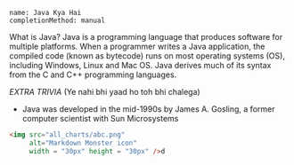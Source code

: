 ```ngMeta
name: Java Kya Hai
completionMethod: manual
```

What is Java?
Java is a programming language that produces software for multiple platforms. When a programmer writes a Java application, the compiled code (known as bytecode) runs on most operating systems (OS), including Windows, Linux and Mac OS. Java derives much of its syntax from the C and C++ programming languages.

*EXTRA TRIVIA* (Ye nahi bhi yaad ho toh bhi chalega)
- Java was developed in the mid-1990s by James A. Gosling, a former computer scientist with Sun Microsystems
```html
<img src="all_charts/abc.png"
     alt="Markdown Monster icon"
     width = "30px" height = "30px" />d
```
